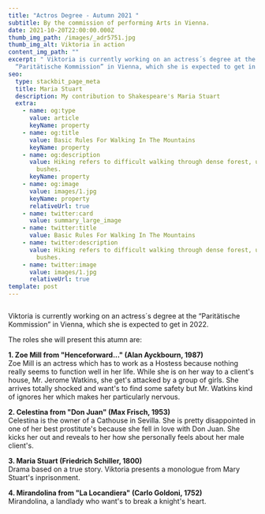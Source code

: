```yaml
---
title: "Actros Degree - Autumn 2021 "
subtitle: By the commission of performing Arts in Vienna.
date: 2021-10-20T22:00:00.000Z
thumb_img_path: /images/_adr5751.jpg
thumb_img_alt: Viktoria in action
content_img_path: ""
excerpt: " Viktoria is currently working on an actress´s degree at the
  “Paritätische Kommission” in Vienna, which she is expected to get in 2022."
seo:
  type: stackbit_page_meta
  title: Maria Stuart
  description: My contribution to Shakespeare's Maria Stuart
  extra:
    - name: og:type
      value: article
      keyName: property
    - name: og:title
      value: Basic Rules For Walking In The Mountains
      keyName: property
    - name: og:description
      value: Hiking refers to difficult walking through dense forest, undergrowth, or
        bushes.
      keyName: property
    - name: og:image
      value: images/1.jpg
      keyName: property
      relativeUrl: true
    - name: twitter:card
      value: summary_large_image
    - name: twitter:title
      value: Basic Rules For Walking In The Mountains
    - name: twitter:description
      value: Hiking refers to difficult walking through dense forest, undergrowth, or
        bushes.
    - name: twitter:image
      value: images/1.jpg
      relativeUrl: true
template: post
---
```

![]()

 Viktoria is currently working on an actress´s degree at the “Paritätische Kommission” in Vienna, which she is expected to get in 2022.

The roles she will present this atumn are: 

**1. Zoe Mill from "Henceforward..." (Alan Ayckbourn, 1987)** \
Zoe Mill is an actress which has to work as a Hostess because nothing really seems to function well in her life. While she is on her way to a client's house, Mr. Jerome Watkins, she get's attacked by a group of girls. She arrives totally shocked and want's to find some safety but Mr. Watkins kind of ignores her which makes her particularly nervous. 



**2. Celestina from "Don Juan" (Max Frisch, 1953)**  \
Celestina is the owner of a Cathouse in Sevilla. She is pretty disappointed in one of her best prostitute's because she fell in love with Don Juan. She kicks her out and reveals to her how she personally feels about her male client's. 



**3. Maria Stuart (Friedrich Schiller, 1800)** \
Drama based on a true story. Viktoria presents a monologue from Mary Stuart's inprisonment. 



**4. Mirandolina from "La Locandiera" (Carlo Goldoni, 1752)** \
Mirandolina, a landlady who want's to break a knight's heart.
